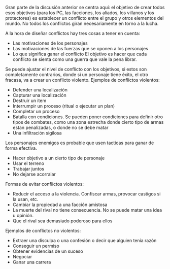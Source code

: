 Gran parte de la discusión anterior se centra aquí: el objetivo de crear todos esos objetivos (para los PC, las facciones, los aliados, los villanos y los protectores) es establecer un conflicto entre el grupo y otros elementos del mundo. No todos los conflictos giran necesariamente en torno a la lucha.

A la hora de diseñar conflictos hay tres cosas a tener en cuenta:
- Las motivaciones de los personajes
- Las motivaciones de las fuerzas que se oponen a los personajes
- Lo que significa ganar el conflicto
El objetivo es hacer que cada conflicto se sienta como una guerra que vale la pena librar.

Se puede ajustar el nivel de conflicto con los objetivos, si estos son completamente contrarios, donde si un personaje tiene éxito, el otro fracasa, va a crear un conflicto violento.
Ejemplos de conflictos violentos:
- Defender una localización 
- Capturar una localización 
- Destruir un item
- Interrumpir un proceso (ritual o ejecutar un plan)
- Completar un proceso
- Batalla con condiciones. Se pueden poner condiciones para definir otro tipos de combates, como una zona estrecha donde cierto tipo de armas estan penalizadas, o donde no se debe matar
- Una infiltración sigilosa

Los personajes enemigos es probable que usen tacticas para ganar de forma efectiva.
- Hacer objetivo a un cierto tipo de personaje
- Usar el terreno
- Trabajar juntos
- No dejarse acorralar

Formas de evitar conflictos violentos:
- Reducir el acceso a la violencia. Confiscar armas, provocar castigos si la usan, etc.
- Cambiar la propiedad a una facción amistosa
- La muerte del rival no tiene consecuencia. No se puede matar una idea u opinión.
- Que el rival sea demasiado poderoso para ellos

Ejemplos de conflictos no violentos:
- Extraer una disculpa o una confesión o decir que alguien tenía razón 
- Conseguir un permiso
- Obtener evidencias de un suceso
- Negociar
- Ganar una carrera